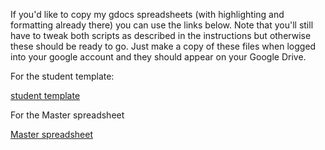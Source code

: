 <p>If you'd like to copy my gdocs spreadsheets (with highlighting and formatting already there) you can use the links below.
Note that you'll still have to tweak both scripts as described in the instructions but otherwise these should be ready to go.  Just make a copy of these files when logged into your google account and they should appear on your Google Drive.
</p>

For the student template:

<a href='https://docs.google.com/spreadsheets/d/1wVxzXOm0vR2EiNh1JOTLn5F0gDvwIWuDwv942ONN604/copy'> student template</a>

For the Master spreadsheet

<a href='https://docs.google.com/spreadsheets/d/1H-xbowMUbKDf48T-ZN-WQ7g7NagvaPVo4IqDkBYnHC8/copy'> Master spreadsheet</a>


